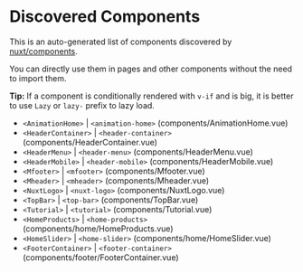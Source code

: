 # Discovered Components

This is an auto-generated list of components discovered by [nuxt/components](https://github.com/nuxt/components).

You can directly use them in pages and other components without the need to import them.

**Tip:** If a component is conditionally rendered with `v-if` and is big, it is better to use `Lazy` or `lazy-` prefix to lazy load.

- `<AnimationHome>` | `<animation-home>` (components/AnimationHome.vue)
- `<HeaderContainer>` | `<header-container>` (components/HeaderContainer.vue)
- `<HeaderMenu>` | `<header-menu>` (components/HeaderMenu.vue)
- `<HeaderMobile>` | `<header-mobile>` (components/HeaderMobile.vue)
- `<Mfooter>` | `<mfooter>` (components/Mfooter.vue)
- `<Mheader>` | `<mheader>` (components/Mheader.vue)
- `<NuxtLogo>` | `<nuxt-logo>` (components/NuxtLogo.vue)
- `<TopBar>` | `<top-bar>` (components/TopBar.vue)
- `<Tutorial>` | `<tutorial>` (components/Tutorial.vue)
- `<HomeProducts>` | `<home-products>` (components/home/HomeProducts.vue)
- `<HomeSlider>` | `<home-slider>` (components/home/HomeSlider.vue)
- `<FooterContainer>` | `<footer-container>` (components/footer/FooterContainer.vue)
